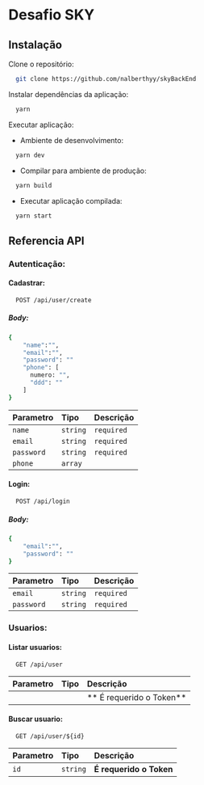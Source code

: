 
# Desafio SKY

## Instalação

 Clone o repositório:
```bash
  git clone https://github.com/nalberthyy/skyBackEnd
```

 Instalar dependências da aplicação:
```bash
  yarn
```

 Executar aplicação:
  - Ambiente de desenvolvimento:
```bash
  yarn dev
```
  - Compilar para ambiente de produção:
```bash
  yarn build
```
  - Executar aplicação compilada:
```bash
  yarn start
```

## Referencia API

### Autenticação:

#### Cadastrar:
```http
  POST /api/user/create
```
##### Body:
```bash
{
    "name":"",
    "email":"",
    "password": ""
    "phone": [
      numero: "",
      "ddd": ""
    ]
}

```
| Parametro   | Tipo     | Descrição  |
| :---------- | :------- | :----------|
|  `name`     | `string` | `required` |
|  `email    `| `string` | `required` |
|  `password` | `string` | `required` |
|  `phone   ` | `array`  |            |

#### Login:
```http
  POST /api/login
```
##### Body:
```bash
{
    "email":"",
    "password": ""
}
```
| Parametro   | Tipo     | Descrição  |
| :---------- | :------- | :----------|
|  `email    `| `string` | `required` |
|  `password` | `string` | `required` |

### Usuarios:

#### Listar usuarios:

```http
  GET /api/user
```

| Parametro | Tipo     | Descrição                      |
| :-------- | :------- | :----------------------------- |
|           |          | ** É requerido o Token**       |

#### Buscar usuario:

```http
  GET /api/user/${id}
```

| Parametro | Tipo     | Descrição                       |
| :-------- | :------- | :------------------------------ |
| `id`      | `string` | **É requerido o Token**         |


  
